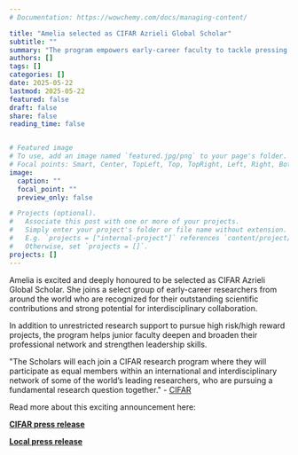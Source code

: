 ```yaml
---
# Documentation: https://wowchemy.com/docs/managing-content/

title: "Amelia selected as CIFAR Azrieli Global Scholar"
subtitle: ""
summary: "The program empowers early-career faculty to tackle pressing societal challenges through interdisciplinary collaboration and supporting leadership development."
authors: []
tags: []
categories: []
date: 2025-05-22
lastmod: 2025-05-22
featured: false
draft: false
share: false
reading_time: false


# Featured image
# To use, add an image named `featured.jpg/png` to your page's folder.
# Focal points: Smart, Center, TopLeft, Top, TopRight, Left, Right, BottomLeft, Bottom, BottomRight.
image:
  caption: ""
  focal_point: ""
  preview_only: false

# Projects (optional).
#   Associate this post with one or more of your projects.
#   Simply enter your project's folder or file name without extension.
#   E.g. `projects = ["internal-project"]` references `content/project/deep-learning/index.md`.
#   Otherwise, set `projects = []`.
projects: []
---
```


Amelia is excited and deeply honoured to be selected as CIFAR Azrieli Global Scholar. She joins a select group of early-career researchers from around the world who are recognized for their outstanding scientific contributions and strong potential for interdisciplinary collaboration.

In addition to unrestricted research support to pursue high risk/high reward projects, the program helps junior faculty deepen and broaden their professional network and strengthen leadership skills.

"The Scholars will each join a CIFAR research program where they will participate as equal members within an international and interdisciplinary network of some of the world’s leading researchers, who are pursuing a fundamental research question together." - [CIFAR](https://cifar.ca/next-generation/global-scholars/)

Read more about this exciting announcement here:

**[CIFAR press release](https://cifar.ca/cifarnews/2025/05/22/12-research-rising-stars-named-cifar-azrieli-global-scholars/)**

**[Local press release](https://www.microverse-cluster.de/en/news/amelia-barber-named-cifar-azrieli-global-scholar-international-recognition-for-early-career-researcher-from-the-balance-of-the-microverse-cluster.html)**
